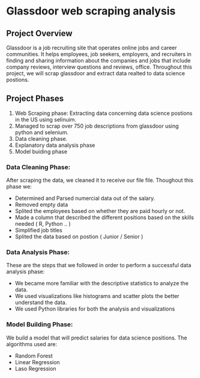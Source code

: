 # Glassdoor web scraping analysis

## Project Overview
Glassdoor is a job recruiting site that operates online jobs and career communities. It helps employees, job seekers, employers, and recruiters in finding and sharing information about the companies and jobs that include company reviews, interview questions and reviews, office.
Throughout this project, we will scrap glassdoor  and extract data realted to data science postions. 

## Project Phases
1. Web Scraping phase: Extracting data concerning data science postions in the US using selinuim.
2. Managed to scrap over 750 job descriptions from glassdoor using python and selenium.
3. Data cleaning phase.
4. Explanatory data analysis phase
5. Model buiding phase

### Data Cleaning Phase:
After scraping the data, we cleaned it to receive our file file. Thoughout this phase we: 
 - Determined and Parsed numercial data out of the salary.
 - Removed empty data
 - Splited the employees based on whether they are paid hourly or not.
 - Made a column that described the different positions based on the skills needed ( R, Python .. )
 - Simplified job titles
 - Splited the data based on postion ( Junior / Senior ) 

### Data Analysis Phase:
These are the steps that we followed in order to perform a successful data analysis
phase:
- We became more familiar with the descriptive statistics to analyze the data.
- We used visualizations like histograms and scatter plots the better understand
the data.
- We used Python libraries for both the analysis and visualizations

### Model Building Phase: 
We build a model that will predict salaries for data science positions.
The algorithms used are: 
- Random Forest
- Linear Regression
- Laso Regression 


